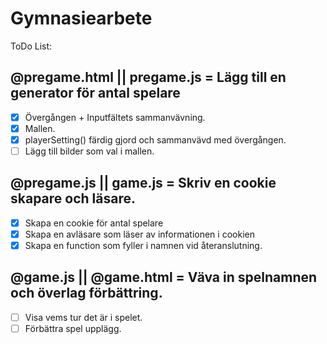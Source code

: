 # Gymnasiearbete

ToDo List:
## @pregame.html || pregame.js = Lägg till en generator för antal spelare
- [x] Övergången + Inputfältets sammanvävning.
- [x] Mallen.
- [x] playerSetting() färdig gjord och sammanvävd med övergången.
- [ ] Lägg till bilder som val i mallen.
            
## @pregame.js || game.js = Skriv en cookie skapare och läsare.
- [x] Skapa en cookie för antal spelare
- [x] Skapa en avläsare som läser av informationen i cookien
- [x] Skapa en function som fyller i namnen vid återanslutning.

## @game.js || @game.html = Väva in spelnamnen och överlag förbättring.
- [ ] Visa vems tur det är i spelet.
- [ ] Förbättra spel upplägg.
